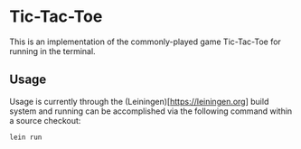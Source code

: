 # Tic-Tac-Toe

This is an implementation of the commonly-played game Tic-Tac-Toe for running
in the terminal.

## Usage

Usage is currently through the (Leiningen)[https://leiningen.org] build system
and running can be accomplished via the following command within a source
checkout:

    lein run
